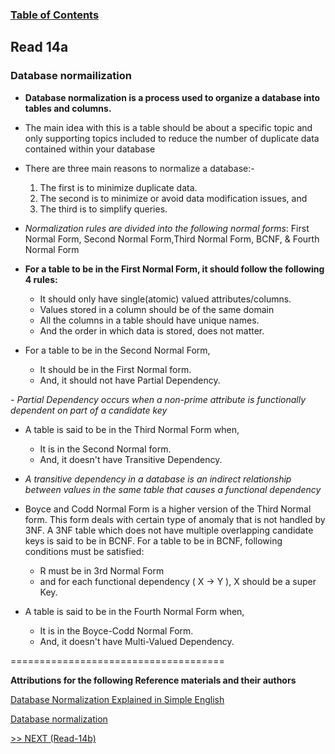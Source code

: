 ### [Table of Contents](https://wondwosentsige.github.io/code-301-reading-notes/Home)

## Read 14a

### Database normailization

- __Database normalization is a process used to organize a database into tables and columns.__

- The main idea with this is a table should be about a specific topic and only supporting topics included to reduce the number of duplicate data contained within your database

- There are three main reasons to normalize a database:-  
  1. The first is to minimize duplicate data. 
  2. The second is to minimize or avoid data modification issues, and 
  3. The third is to simplify queries. 


- *Normalization rules are divided into the following normal forms*: First Normal Form, Second Normal Form,Third Normal Form, BCNF, & Fourth Normal Form

- __For a table to be in the First Normal Form, it should follow the following 4 rules:__

  - It should only have single(atomic) valued attributes/columns.
  - Values stored in a column should be of the same domain
  - All the columns in a table should have unique names.
  - And the order in which data is stored, does not matter.

- For a table to be in the Second Normal Form,

  - It should be in the First Normal form.
  - And, it should not have Partial Dependency.

*- Partial Dependency occurs when a non-prime attribute is functionally dependent on part of a candidate key*

- A table is said to be in the Third Normal Form when,

  - It is in the Second Normal form.
  - And, it doesn't have Transitive Dependency.

- *A transitive dependency in a database is an indirect relationship between values in the same table that causes a functional dependency*
 
- Boyce and Codd Normal Form is a higher version of the Third Normal form. This form deals with certain type of anomaly that is not handled by 3NF. A 3NF table which does not have multiple overlapping candidate keys is said to be in BCNF. For a table to be in BCNF, following conditions must be satisfied:

  - R must be in 3rd Normal Form
  - and for each functional dependency ( X → Y ), X should be a super Key. 

- A table is said to be in the Fourth Normal Form when,

  - It is in the Boyce-Codd Normal Form.
  - And, it doesn't have Multi-Valued Dependency.





































=====================================

__Attributions for the following Reference materials and their authors__


[Database Normalization Explained in Simple English](https://www.essentialsql.com/get-ready-to-learn-sql-database-normalization-explained-in-simple-english/)


[Database normalization](https://www.studytonight.com/dbms/database-normalization.php)







[>> NEXT (Read-14b)](https://wondwosentsige.github.io/code-301-reading-notes/class-14b)